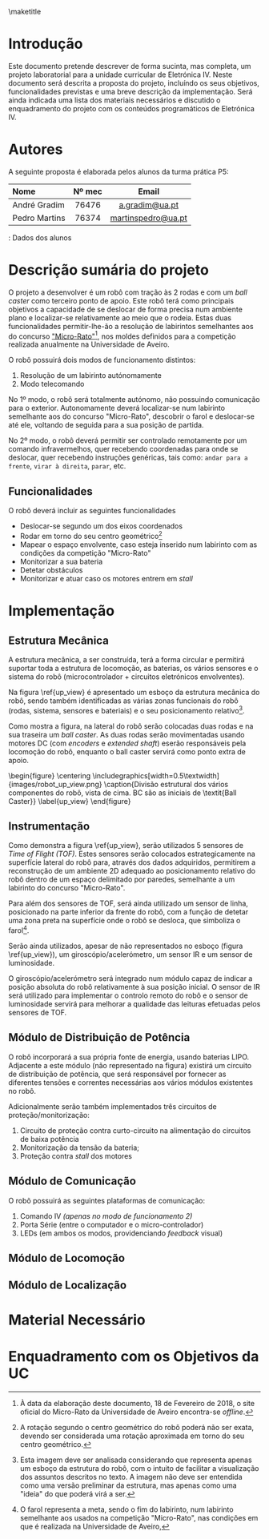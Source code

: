 \maketitle

# Introdução
Este documento pretende descrever de forma sucinta, mas completa, um projeto laboratorial para a unidade curricular de Eletrónica IV. Neste documento será descrita a proposta do projeto, incluíndo os seus objetivos, funcionalidades previstas e uma breve descrição da implementação. Será ainda indicada uma lista dos materiais necessários e discutido o enquadramento do projeto com os conteúdos programáticos de Eletrónica IV.

# Autores
A seguinte proposta é elaborada pelos alunos da turma prática P5:

|Nome           |  Nº mec |   Email            |
|:--------------|:-------:|:------------------:|
|André Gradim   | 76476   | a.gradim@ua.pt     |
|Pedro Martins	 | 76374	  | martinspedro@ua.pt |

: Dados dos alunos

# Descrição sumária do projeto
O projeto a desenvolver é um robô com tração às 2 rodas e com um _ball caster_ como terceiro ponto de apoio. Este robô terá como principais objetivos a capacidade de se deslocar de forma precisa num ambiente plano e localizar-se relativamente ao meio que o rodeia. Estas duas funcionalidades permitir-lhe-ão a resolução de labirintos semelhantes aos do concurso ["Micro-Rato"](http://microrato.ua.pt/)[^1], nos moldes definidos para a competição realizada anualmente na Universidade de Aveiro.

O robô possuirá dois modos de funcionamento distintos:

1. Resolução de um labirinto autónomamente
2. Modo telecomando

No 1º modo, o robô será totalmente autónomo, não possuindo comunicação para o exterior. Autonomamente deverá localizar-se num labirinto semelhante aos do concurso "Micro-Rato", descobrir o farol e deslocar-se até ele, voltando de seguida para a sua posição de partida.

No 2º modo, o robô deverá permitir ser controlado remotamente por um comando infravermelhos, quer recebendo coordenadas para onde se deslocar, quer recebendo instruções genéricas, tais como: `andar para a frente`, `virar à direita`, `parar`, etc.


## Funcionalidades
O robô deverá incluir as seguintes funcionalidades

- Deslocar-se segundo um dos eixos coordenados
- Rodar em torno do seu centro geométrico[^2]
- Mapear o espaço envolvente, caso esteja inserido num labirinto com as condições da competição "Micro-Rato"
- Monitorizar a sua bateria
- Detetar obstáculos
- Monitorizar e atuar caso os motores entrem em _stall_

# Implementação

## Estrutura Mecânica
A estrutura mecânica, a ser construída, terá a forma circular e permitirá suportar toda a estrutura de locomoção, as baterias, os vários sensores e o sistema do robô (microcontrolador + circuitos eletrónicos envolventes).

Na figura \ref{up_view} é apresentado um esboço da estrutura mecânica do robô, sendo também identificadas as várias zonas funcionais do robô (rodas, sistema, sensores e bateriais) e o seu posicionamento relativo[^3].

Como mostra a figura, na lateral do robô serão colocadas duas rodas e na sua traseira um _ball caster_. As duas rodas serão movimentadas usando motores DC (com _encoders_ e _extended shaft_) eserão responsáveis pela locomoção do robô, enquanto o ball caster servirá como ponto extra de apoio.

\begin{figure}
\centering
\includegraphics[width=0.5\textwidth]{images/robot_up_view.png}
\caption{Divisão estrutural dos vários componentes do robô, vista de cima. BC são as iniciais de \textit{Ball Caster}}
\label{up_view}
\end{figure}

## Instrumentação
Como demonstra a figura \ref{up_view}, serão utilizados 5 sensores de _Time of Flight (TOF)_. Estes sensores serão colocados estrategicamente na superfície lateral do robô para, através dos dados adquiridos, permitirem a reconstrução de um ambiente 2D adequado ao posicionamento relativo do robô dentro de um espaço delimitado por paredes, semelhante a um labirinto do concurso "Micro-Rato".

Para além dos sensores de TOF, será ainda utilizado um sensor de linha, posicionado na parte inferior da frente do robô, com a função de detetar uma zona preta na superfície onde o robô se desloca, que simboliza o farol[^4]. 

Serão ainda utilizados, apesar de não representados no esboço (figura \ref{up_view}), um giroscópio/acelerómetro, um sensor IR e um sensor de luminosidade. 

O giroscópio/acelerómetro será integrado num módulo capaz de indicar a posição absoluta do robô relativamente à sua posição inicial. O sensor de IR será utilizado para implementar o controlo remoto do robô e o sensor de luminosidade servirá para melhorar a qualidade das leituras efetuadas pelos sensores de TOF.


## Módulo de Distribuição de Potência
O robô incorporará a sua própria fonte de energia, usando baterias LIPO. Adjacente a este módulo (não representado na figura) existirá um circuito de distribuição de potência, que será responsável por fornecer as diferentes tensões e correntes necessárias aos vários módulos existentes no robô.

Adicionalmente serão também implementados três circuitos de proteção/monitorização:

1. Circuito de proteção contra curto-circuito na alimentação do circuitos de baixa potência
2. Monitorização da tensão da bateria;
3. Proteção contra _stall_ dos motores

## Módulo de Comunicação 
O robõ possuirá as seguintes plataformas de comunicação:

1. Comando IV _(apenas no modo de funcionamento 2)_
2. Porta Série (entre o computador e o micro-controlador)
3. LEDs (em ambos os modos, providenciando _feedback_ visual)


## Módulo de Locomoção

## Módulo de Localização


# Material Necessário

# Enquadramento com os Objetivos da UC



[^1]: À data da elaboração deste documento, 18 de Fevereiro de 2018, o site oficial do Micro-Rato da Universidade de Aveiro encontra-se _offline_.

[^2]: A rotação segundo o centro geométrico do robô poderá não ser exata, devendo ser considerada uma rotação aproximada em torno do seu centro geométrico.

[^3]: Esta imagem deve ser analisada considerando que representa apenas um esboço da estrutura do robô, com o intuito de facilitar a visualização dos assuntos descritos no texto. A imagem não deve ser entendida como uma versão preliminar da estrutura, mas apenas como uma "ideia" do que poderá virá a ser.

[^4]: O farol representa a meta, sendo o fim do labirinto, num labirinto semelhante aos usados na competição "Micro-Rato", nas condições em que é realizada na Universidade de Aveiro,
